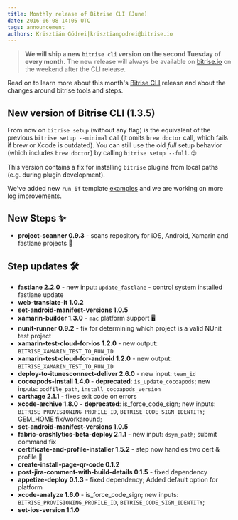 ```yaml
---
title: Monthly release of Bitrise CLI (June)
date: 2016-06-08 14:05 UTC
tags: announcement
authors: Krisztián Gödrei|krisztiangodrei@bitrise.io
---
```


>__We will ship a new `bitrise cli` version on the second Tuesday of every month.__ The new release will always be available on [bitrise.io](https://www.bitrise.io) on the weekend after the CLI release.

Read on to learn more about this month's [Bitrise CLI](https://github.com/bitrise-io/bitrise) release and about the changes around bitrise tools and steps.

## New version of Bitrise CLI (1.3.5)

From now on `bitrise setup` (without any flag) is the equivalent of the previous `bitrise setup --minimal` call (it omits `brew doctor` call, which fails if brew or Xcode is outdated).
You can still use the old *full* setup behavior (which includes `brew doctor`) by calling `bitrise setup --full`. 🤓

This version contains a fix for installing `bitrise` plugins from local paths (e.g. during plugin development).

We've added new `run_if` template [examples](https://github.com/bitrise-io/bitrise/blob/master/_examples/experimentals/templates/bitrise.yml) and we are working on more log improvements.

## New Steps ✨

* __project-scanner 0.9.3__ - scans repository for iOS, Android, Xamarin and fastlane projects 🤖

## Step updates 🛠

* __fastlane 2.2.0__  - new input: `update_fastlane` - control system installed fastlane update
* __web-translate-it 1.0.2__
* __set-android-manifest-versions 1.0.5__
* __xamarin-builder 1.3.0__ - `mac` platform support 🖥
* __nunit-runner 0.9.2__ - fix for determining which project is a valid NUnit test project
* __xamarin-test-cloud-for-ios 1.2.0__ - new output: `BITRISE_XAMARIN_TEST_TO_RUN_ID`
* __xamarin-test-cloud-for-android 1.2.0__ - new output: `BITRISE_XAMARIN_TEST_TO_RUN_ID`
* __deploy-to-itunesconnect-deliver 2.6.0__ - new input: `team_id`
* __cocoapods-install 1.4.0__ - __deprecated__: `is_update_cocoapods`; new inputs: `podfile_path`, `install_cocoapods_version`
* __carthage 2.1.1__ - fixes exit code on errors
* __xcode-archive 1.8.0__ - __deprecated__: is_force_code_sign; new inputs: `BITRISE_PROVISIONING_PROFILE_ID`, `BITRISE_CODE_SIGN_IDENTITY`; GEM_HOME fix/workaround;
* __set-android-manifest-versions 1.0.5__
* __fabric-crashlytics-beta-deploy 2.1.1__ - new input: `dsym_path`; submit command fix
* __certificate-and-profile-installer 1.5.2__ - step now handles two cert & profile 🐙
* __create-install-page-qr-code 0.1.2__
* __post-jira-comment-with-build-details 0.1.5__ - fixed dependency
* __appetize-deploy 0.1.3__ - fixed dependency; Added default option for platform
* __xcode-analyze 1.6.0__ - is_force_code_sign; new inputs: `BITRISE_PROVISIONING_PROFILE_ID`, `BITRISE_CODE_SIGN_IDENTITY`;
* __set-ios-version 1.1.0__

